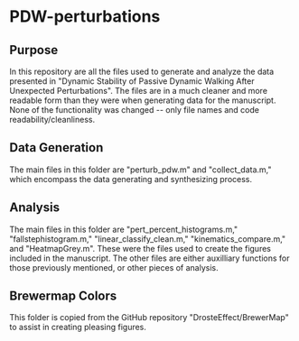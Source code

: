 # PDW-perturbations

## Purpose
In this repository are all the files used to generate and analyze the data presented in "Dynamic Stability of Passive Dynamic Walking After Unexpected Perturbations". The files are in a much cleaner and more readable form than they were when generating data for the manuscript. None of the functionality was changed -- only file names and code readability/cleanliness. 

## Data Generation 
The main files in this folder are "perturb_pdw.m" and "collect_data.m," which encompass the data generating and synthesizing process. 

## Analysis
The main files in this folder are "pert_percent_histograms.m," "fallstephistogram.m," "linear_classify_clean.m," "kinematics_compare.m," and "HeatmapGrey.m". These were the files used to create the figures included in the manuscript. The other files are either auxilliary functions for those previously mentioned, or other pieces of analysis. 

## Brewermap Colors
This folder is copied from the GitHub repository "DrosteEffect/BrewerMap" to assist in creating pleasing figures. 
